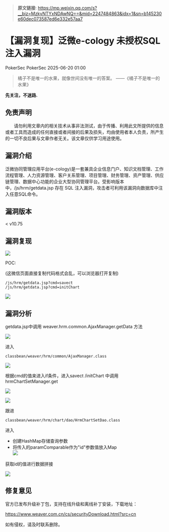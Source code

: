 > **原文链接**: https://mp.weixin.qq.com/s?__biz=MzkyNTYxNDAwNQ==&mid=2247484863&idx=1&sn=b145230e60dec073587ed6e332e57aa7

#  【漏洞复现】泛微e-cology 未授权SQL注入漏洞  
PokerSec  PokerSec   2025-06-20 01:00  
  
> 橘子不是唯一的水果，就像世间没有唯一的答案。 ——《橘子不是唯一的水果》  
  
  
**先关注，不迷路.**  
## 免责声明  
  
       请勿利用文章内的相关技术从事非法测试，由于传播、利用此文所提供的信息或者工具而造成的任何直接或者间接的后果及损失，均由使用者本人负责，所产生的一切不良后果与文章作者无关。该文章仅供学习用途使用。  
## 漏洞介绍  
  
泛微协同管理应用平台(e-cology)是一套兼具企业信息门户、知识文档管理、工作流程管理、人力资源管理、客户关系管理、项目管理、财务管理、资产管理、供应链管理、数据中心功能的企业大型协同管理平台。受影响版本中，/js/hrm/getdata.jsp 存在 SQL 注入漏洞，攻击者可利用该漏洞向数据库中注入任意SQL命令。  
## 漏洞版本  
  
< v10.75  
## 漏洞复现  
  
![](https://mmbiz.qpic.cn/sz_mmbiz_png/Ej4eNleprJI2BvgvNFiblzjtlvnCZy0X4QGlMXYUfdPnA7vaptrjMaNUdhyZTt4Z6FTMOahYQ1iawkL7gd2ByTYA/640?wx_fmt=png&from=appmsg "")  
  
POC:  
  
(这微信页面直接复制代码格式会乱，可以浏览器打开复制)  

```
/js/hrm/getdata.jsp?cmd=savect
/js/hrm/getdata.jsp?cmd=initChart
```

  
![](https://mmbiz.qpic.cn/sz_mmbiz_png/Ej4eNleprJI2BvgvNFiblzjtlvnCZy0X4nNib0iaib7TLdyOfMjIaHfGuN0tia7GAfaAdmsOF1UxnxIpK1vmZHaO2ug/640?wx_fmt=png&from=appmsg "")  
  
## 漏洞分析  
  
getdata.jsp中调用 weaver.hrm.common.AjaxManager.getData 方法  
  
![](https://mmbiz.qpic.cn/sz_mmbiz_png/Ej4eNleprJI2BvgvNFiblzjtlvnCZy0X4a29ZcWzyNSx2whSW9kBcnaV5sveZPfNYXXmIiadCcWUqYjceJnEKvYQ/640?wx_fmt=png&from=appmsg "")  
  
进入
```
classbean/weaver/hrm/common/AjaxManager.class
```

  
  
![](https://mmbiz.qpic.cn/sz_mmbiz_png/Ej4eNleprJI2BvgvNFiblzjtlvnCZy0X40dCib70FXbR1NQ41e5DOZq1YdQk2suhQ31t02JkBoXl63Mhf3icibqFcQ/640?wx_fmt=png&from=appmsg "")  
  
根据cmd的值来进入if条件，进入savect /initChart 中调用hrmChartSetManager.get  
  
![](https://mmbiz.qpic.cn/sz_mmbiz_png/Ej4eNleprJI2BvgvNFiblzjtlvnCZy0X4rV01n3J4ibNurPFE0EhA4fc64GDOFYE87063EicdHbyRvB06hII4EQNQ/640?wx_fmt=png&from=appmsg "")  
  
![](https://mmbiz.qpic.cn/sz_mmbiz_png/Ej4eNleprJI2BvgvNFiblzjtlvnCZy0X4OrNKhomHNibs0nHaVnTXMJpfkyMDt3wCibgtibrxJESkI6IykBGpZtDvA/640?wx_fmt=png&from=appmsg "")  
  
跟进
```
classbean/weaver/hrm/chart/dao/HrmChartSetDao.class
```

  
进入  
- 创建HashMap存储查询参数  
- 将传入的paramComparable作为"id"参数值放入Map  
![](https://mmbiz.qpic.cn/sz_mmbiz_png/Ej4eNleprJI2BvgvNFiblzjtlvnCZy0X4RVAk55oGgIOFPwBezAYj2XmlcIseNVDSXpkfE2jUTXM7jD11Yz6SicA/640?wx_fmt=png&from=appmsg "")  
  
获取id的值进行数据拼接  
  
![](https://mmbiz.qpic.cn/sz_mmbiz_png/Ej4eNleprJI2BvgvNFiblzjtlvnCZy0X4nfEtibKqW0yPQ9ZeWG1ib3IfHN2S6SeWyHtoOYumV8wZTvL5qSZFb8rQ/640?wx_fmt=png&from=appmsg "")  
## 修复意见  
  
官方已发布升级补丁包，支持在线升级和离线补丁安装，下载地址：  
  
https://www.weaver.com.cn/cs/securityDownload.html?src=cn  
  
  
如有侵权，请及时联系删除。  
  
  
